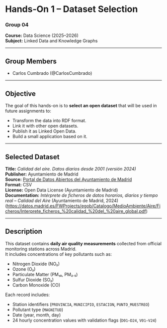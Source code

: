 # Hands-On 1 – Dataset Selection  
### Group 04

**Course:** Data Science (2025–2026)  
**Subject:** Linked Data and Knowledge Graphs  

---

## Group Members
- Carlos Cumbrado (@CarlosCumbrado)

---

## Objective
The goal of this hands-on is to **select an open dataset** that will be used in future assignments to:
- Transform the data into RDF format.  
- Link it with other open datasets.  
- Publish it as Linked Open Data.  
- Build a small application based on it.

---

## Selected Dataset
**Title:** *Calidad del aire. Datos diarios desde 2001 (versión 2024)*  
**Publisher:** Ayuntamiento de Madrid  
**Source:** [Portal de Datos Abiertos del Ayuntamiento de Madrid](https://datos.madrid.es/sites/v/index.jsp?vgnextoid=aecb88a7e2b73410VgnVCM2000000c205a0aRCRD&vgnextchannel=374512b9ace9f310VgnVCM100000171f5a0aRCRD)  
**Format:** CSV  
**License:** Open Data License (Ayuntamiento de Madrid)  
**Documentation:** *Intérprete de ficheros de datos horarios, diarios y tiempo real – Calidad del Aire* (Ayuntamiento de Madrid, 2024) (https://datos.madrid.es/FWProjects/egob/Catalogo/MedioAmbiente/Aire/Ficheros/Interprete_ficheros_%20calidad_%20del_%20aire_global.pdf)

---

## Description
This dataset contains **daily air quality measurements** collected from official monitoring stations across Madrid.  
It includes concentrations of key pollutants such as:
- Nitrogen Dioxide (NO₂)  
- Ozone (O₃)  
- Particulate Matter (PM₁₀, PM₂.₅)  
- Sulfur Dioxide (SO₂)  
- Carbon Monoxide (CO)  

Each record includes:
- Station identifiers (`PROVINCIA`, `MUNICIPIO`, `ESTACION`, `PUNTO_MUESTREO`)  
- Pollutant type (`MAGNITUD`)  
- Date (year, month, day)  
- 24 hourly concentration values with validation flags (`D01–D24`, `V01–V24`)
